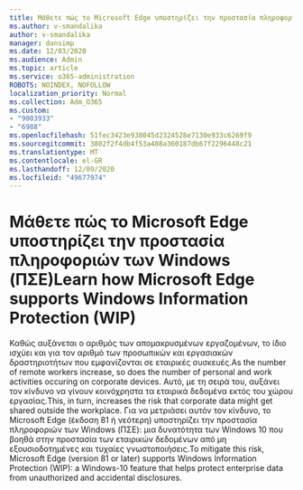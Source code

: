 ```yaml
---
title: Μάθετε πώς το Microsoft Edge υποστηρίζει την προστασία πληροφοριών των Windows (ΠΣΕ)
ms.author: v-smandalika
author: v-smandalika
manager: dansimp
ms.date: 12/03/2020
ms.audience: Admin
ms.topic: article
ms.service: o365-administration
ROBOTS: NOINDEX, NOFOLLOW
localization_priority: Normal
ms.collection: Adm_O365
ms.custom:
- "9003933"
- "6988"
ms.openlocfilehash: 51fec3423e938045d2324528e7130e933c6269f9
ms.sourcegitcommit: 3802f2f4db4f53a408a360187db67f2296448c21
ms.translationtype: MT
ms.contentlocale: el-GR
ms.lasthandoff: 12/09/2020
ms.locfileid: "49677974"
---
```

# <a name="learn-how-microsoft-edge-supports-windows-information-protection-wip"></a><span data-ttu-id="90c15-102">Μάθετε πώς το Microsoft Edge υποστηρίζει την προστασία πληροφοριών των Windows (ΠΣΕ)</span><span class="sxs-lookup"><span data-stu-id="90c15-102">Learn how Microsoft Edge supports Windows Information Protection (WIP)</span></span>

<span data-ttu-id="90c15-103">Καθώς αυξάνεται ο αριθμός των απομακρυσμένων εργαζομένων, το ίδιο ισχύει και για τον αριθμό των προσωπικών και εργασιακών δραστηριοτήτων που εμφανίζονται σε εταιρικές συσκευές.</span><span class="sxs-lookup"><span data-stu-id="90c15-103">As the number of remote workers increase, so does the number of personal and work activities occuring on corporate devices.</span></span> <span data-ttu-id="90c15-104">Αυτό, με τη σειρά του, αυξάνει τον κίνδυνο να γίνουν κοινόχρηστα τα εταιρικά δεδομένα εκτός του χώρου εργασίας.</span><span class="sxs-lookup"><span data-stu-id="90c15-104">This, in turn, increases the risk that corporate data might get shared outside the workplace.</span></span> <span data-ttu-id="90c15-105">Για να μετριάσει αυτόν τον κίνδυνο, το Microsoft Edge (έκδοση 81 ή νεότερη) υποστηρίζει την προστασία πληροφοριών των Windows (ΠΣΕ): μια δυνατότητα των Windows 10 που βοηθά στην προστασία των εταιρικών δεδομένων από μη εξουσιοδοτημένες και τυχαίες γνωστοποιήσεις.</span><span class="sxs-lookup"><span data-stu-id="90c15-105">To mitigate this risk, Microsoft Edge (version 81 or later) supports Windows Information Protection (WIP): a Windows-10 feature that helps protect enterprise data from unauthorized and accidental disclosures.</span></span>
